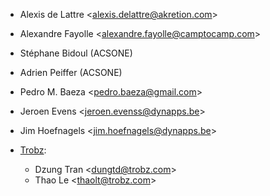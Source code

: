 - Alexis de Lattre \<<alexis.delattre@akretion.com>\>

- Alexandre Fayolle \<<alexandre.fayolle@camptocamp.com>\>

- Stéphane Bidoul (ACSONE)

- Adrien Peiffer (ACSONE)

- Pedro M. Baeza \<<pedro.baeza@gmail.com>\>

- Jeroen Evens \<<jeroen.evenss@dynapps.be>\>

- Jim Hoefnagels \<<jim.hoefnagels@dynapps.be>\>

- [Trobz](https://trobz.com):  
  - Dzung Tran \<<dungtd@trobz.com>\>
  - Thao Le \<<thaolt@trobz.com>\>
